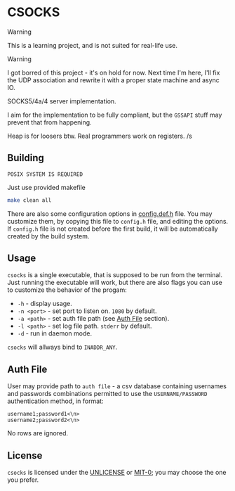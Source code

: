 # CSOCKS

> [!WARNING]
> This is a learning project, and is not suited for real-life use.

> [!WARNING]
> I got borred of this project - it's on hold for now. Next time I'm here, I'll fix the UDP association and rewrite it with a proper state machine and async IO.

SOCKS5/4a/4 server implementation.

I aim for the implementation to be fully compliant, but the `GSSAPI` stuff may prevent that from happening.

Heap is for loosers btw. Real programmers work on registers. /s

## Building

`POSIX SYSTEM IS REQUIRED`

Just use provided makefile

```bash
make clean all
```

There are also some configuration options in [config.def.h](config.def.h) file. You may customize them, by copying this file to `config.h` file, and editing the options. If `config.h` file is not created before the first build, it will be automatically created by the build system.

## Usage

`csocks` is a single executable, that is supposed to be run from the terminal. Just running the executable will work, but there are also flags you can use to customize the behavior of the progam:

- `-h` - display usage.
- `-n <port>` - set port to listen on. `1080` by default.
- `-a <path>` - set auth file path (see [Auth File](#Auth-File) section).
- `-l <path>` - set log file path. `stderr` by default.
- `-d` - run in daemon mode.

`csocks` will allways bind to `INADDR_ANY`.

## Auth File

User may provide path to `auth file` - a csv database containing usernames and passwords combinations permitted to use the `USERNAME/PASSWORD` authentication method, in format:

```csv
username1;password1<\n>
username2;password2<\n>
```

No rows are ignored.

## License

`csocks` is licensed under the [UNLICENSE](UNLICENSE) or [MIT-0](LICENSE); you may choose the one you prefer.

